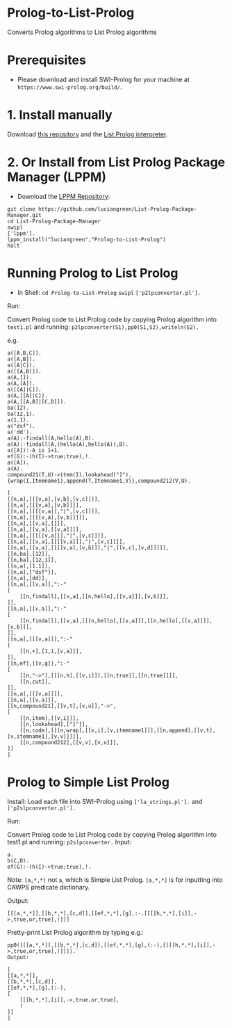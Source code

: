 # Prolog-to-List-Prolog
Converts Prolog algorithms to List Prolog algorithms

# Prerequisites

* Please download and install SWI-Prolog for your machine at `https://www.swi-prolog.org/build/`.

# 1. Install manually

Download <a href="http://github.com/luciangreen/Prolog-to-List-Prolog/">this repository</a> and the <a href="https://github.com/luciangreen/listprologinterpreter">List Prolog interpreter</a>.

# 2. Or Install from List Prolog Package Manager (LPPM)

* Download the <a href="https://github.com/luciangreen/List-Prolog-Package-Manager">LPPM Repository</a>:

```
git clone https://github.com/luciangreen/List-Prolog-Package-Manager.git
cd List-Prolog-Package-Manager
swipl
['lppm'].
lppm_install("luciangreen","Prolog-to-List-Prolog")
halt
```

# Running Prolog to List Prolog

* In Shell:
`cd Prolog-to-List-Prolog`
`swipl`
`['p2lpconverter.pl'].`

Run:

Convert Prolog code to List Prolog code by copying Prolog algorithm into `test1.pl` and running: `p2lpconverter(S1),pp0(S1,S2),writeln(S2).`

e.g.
```
a([A,B,C]).
a([A,B]).
a([A|C]).
a([[A,B]]).
a(A,[]).
a(A,[A]).
a([[A]|C]).
a(A,[[A]|C]).
a(A,[[A,B]|[C,D]]).
ba(12).
ba(12,1).
a(1.1).
a("dsf").
a('dd').
a(A):-findall(A,hello(A),B).
a(A):-findall(A,(hello(A),hello(A)),B).
a([A]):-A is 1+1.
ef(G):-(h(I)->true;true),!.
a([A]).
a(A).
compound21(T,U)->item(I),lookahead("]"),{wrap(I,Itemname1),append(T,Itemname1,V)},compound212(V,U).

[
[[n,a],[[[v,a],[v,b],[v,c]]]],
[[n,a],[[[v,a],[v,b]]]],
[[n,a],[[[[v,a]],"|",[v,c]]]],
[[n,a],[[[[v,a],[v,b]]]]],
[[n,a],[[v,a],[]]],
[[n,a],[[v,a],[[v,a]]]],
[[n,a],[[[[[v,a]]],"|",[v,c]]]],
[[n,a],[[v,a],[[[[v,a]]],"|",[v,c]]]],
[[n,a],[[v,a],[[[[v,a],[v,b]]],"|",[[v,c],[v,d]]]]],
[[n,ba],[12]],
[[n,ba],[12,1]],
[[n,a],[1.1]],
[[n,a],["dsf"]],
[[n,a],[dd]],
[[n,a],[[v,a]],":-"
[
	[[n,findall],[[v,a],[[n,hello],[[v,a]]],[v,b]]],
]],
[[n,a],[[v,a]],":-"
[
	[[n,findall],[[v,a],[[[n,hello],[[v,a]]],[[n,hello],[[v,a]]]],[v,b]]],
]],
[[n,a],[[[v,a]]],":-"
[
	[[n,+],[1,1,[v,a]]],
]],
[[n,ef],[[v,g]],":-"
[
	[[n,"->"],[[[n,h],[[v,i]]],[[n,true]],[[n,true]]]],
	[[n,cut]],
]],
[[n,a],[[[v,a]]]],
[[n,a],[[v,a]]],
[[n,compound21],[[v,t],[v,u]],"->",
[
	[[n,item],[[v,i]]],
	[[n,lookahead],["]"]],
	[[n,code],[[[n,wrap],[[v,i],[v,itemname1]]],[[n,append],[[v,t],[v,itemname1],[v,v]]]]],
	[[n,compound212],[[v,v],[v,u]]],
]]
]
```

# Prolog to Simple List Prolog

Install:
Load each file into SWI-Prolog using `['la_strings.pl'].` and `['p2slpconverter.pl'].`

Run:

Convert Prolog code to List Prolog code by copying Prolog algorithm into test1.pl and running: `p2slpconverter.`
Input:
```
a.
b(C,D).
ef(G):-(h(I)->true;true),!.
```
Note: `[a,*,*]` not `a`, which is Simple List Prolog. `[a,*,*]` is for inputting into CAWPS predicate dictionary.

Output: 
```
[[[a,*,*]],[[b,*,*],[c,d]],[[ef,*,*],[g],:-,[[[[h,*,*],[i]],->,true,or,true],!]]]
```

Pretty-print List Prolog algorithm by typing e.g.:
```
pp0([[[a,*,*]],[[b,*,*],[c,d]],[[ef,*,*],[g],(:-),[[[[h,*,*],[i]],->,true,or,true],!]]]).`
Output:

[
[[a,*,*]],
[[b,*,*],[c,d]],
[[ef,*,*],[g],(:-),
[
	[[[h,*,*],[i]],->,true,or,true],
	!
]]
]
```

